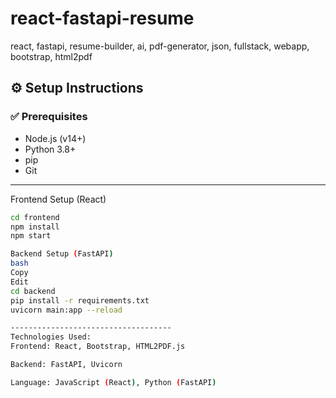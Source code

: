 # react-fastapi-resume
react, fastapi, resume-builder, ai, pdf-generator, json, fullstack, webapp, bootstrap, html2pdf

## ⚙️ Setup Instructions

### ✅ Prerequisites

- Node.js (v14+)
- Python 3.8+
- pip
- Git

------------------------------------

Frontend Setup (React)

```bash
cd frontend
npm install
npm start

Backend Setup (FastAPI)
bash
Copy
Edit
cd backend
pip install -r requirements.txt
uvicorn main:app --reload

------------------------------------
Technologies Used:
Frontend: React, Bootstrap, HTML2PDF.js

Backend: FastAPI, Uvicorn

Language: JavaScript (React), Python (FastAPI)

